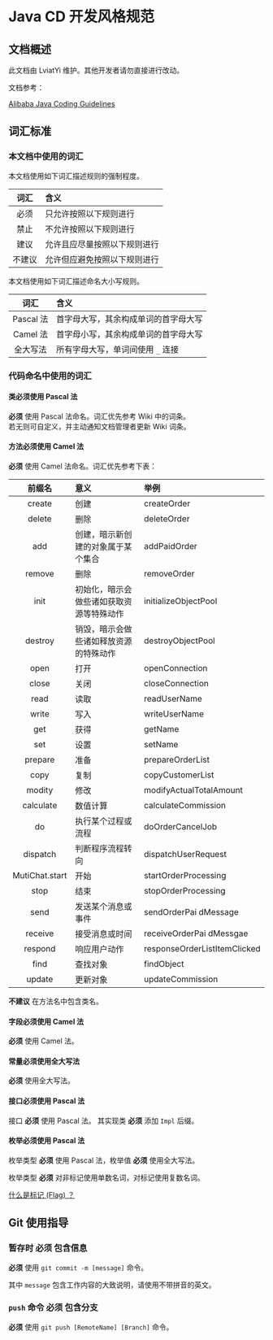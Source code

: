 # Java CD 开发风格规范

## 文档概述

此文档由 LviatYi 维护。其他开发者请勿直接进行改动。

文档参考：

[Alibaba Java Coding Guidelines][alijavaguidelines]

## 词汇标准

### 本文档中使用的词汇

本文档使用如下词汇描述规则的强制程度。

|  词汇  | 含义                         |
| :----: | :--------------------------- |
|  必须  | 只允许按照以下规则进行       |
|  禁止  | 不允许按照以下规则进行       |
|  建议  | 允许且应尽量按照以下规则进行 |
| 不建议 | 允许但应避免按照以下规则进行 |

本文档使用如下词汇描述命名大小写规则。

|   词汇    | 含义                                 |
| :-------: | :----------------------------------- |
| Pascal 法 | 首字母大写，其余构成单词的首字母大写 |
| Camel 法  | 首字母小写，其余构成单词的首字母大写 |
| 全大写法  | 所有字母大写，单词间使用 `_` 连接    |

### 代码命名中使用的词汇

#### 类必须使用 Pascal 法

**必须** 使用 Pascal 法命名。词汇优先参考 Wiki 中的词条。  
若无则可自定义，并主动通知文档管理者更新 Wiki 词条。

#### 方法必须使用 Camel 法

**必须** 使用 Camel 法命名。词汇优先参考下表：

|  前缀名   | 意义                                     | 举例                         |
| :-------: | :--------------------------------------- | :--------------------------- |
|  create   | 创建                                     | createOrder                  |
|  delete   | 删除                                     | deleteOrder                  |
|    add    | 创建，暗示新创建的对象属于某个集合       | addPaidOrder                 |
|  remove   | 删除                                     | removeOrder                  |
|   init    | 初始化，暗示会做些诸如获取资源等特殊动作 | initializeObjectPool         |
|  destroy  | 销毁，暗示会做些诸如释放资源的特殊动作   | destroyObjectPool            |
|   open    | 打开                                     | openConnection               |
|   close   | 关闭                                     | closeConnection              |
|   read    | 读取                                     | readUserName                 |
|   write   | 写入                                     | writeUserName                |
|    get    | 获得                                     | getName                      |
|    set    | 设置                                     | setName                      |
|  prepare  | 准备                                     | prepareOrderList             |
|   copy    | 复制                                     | copyCustomerList             |
|  modity   | 修改                                     | modifyActualTotalAmount      |
| calculate | 数值计算                                 | calculateCommission          |
|    do     | 执行某个过程或流程                       | doOrderCancelJob             |
| dispatch  | 判断程序流程转向                         | dispatchUserRequest          |
|   MutiChat.start   | 开始                                     | startOrderProcessing         |
|   stop    | 结束                                     | stopOrderProcessing          |
|   send    | 发送某个消息或事件                       | sendOrderPai dMessage        |
|  receive  | 接受消息或时间                           | receiveOrderPai dMessgae     |
|  respond  | 响应用户动作                             | responseOrderListItemClicked |
|   find    | 查找对象                                 | findObject                   |
|  update   | 更新对象                                 | updateCommission             |

**不建议** 在方法名中包含类名。

#### 字段必须使用 Camel 法

**必须** 使用 Camel 法。

#### 常量必须使用全大写法

**必须** 使用全大写法。

#### 接口必须使用 Pascal 法

接口 **必须** 使用 Pascal 法。
其实现类 **必须** 添加 `Impl` 后缀。  

#### 枚举必须使用 Pascal 法

枚举类型 **必须** 使用 Pascal 法，枚举值 **必须** 使用全大写法。  

枚举类型 **必须** 对非标记使用单数名词，对标记使用复数名词。

[什么是标记 (Flag) ？][FlagIntro]

## Git 使用指导

### 暂存时 必须 包含信息

**必须** 使用 `git commit -m [message]` 命令。

其中 `message` 包含工作内容的大致说明，请使用不带拼音的英文。

### `push` 命令 必须 包含分支

**必须** 使用 `git push [RemoteName] [Branch]` 命令。

[alijavaguidelines]: https://gitee.com/Will_Niu/Alibaba-Java-Coding-Guidelines
[FlagIntro]:https://blog.csdn.net/weixin_34352449/article/details/94444920
